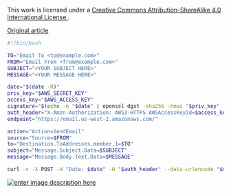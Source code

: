 This work is licensed under a [Creative Commons Attribution-ShareAlike 4.0 International License ](http://creativecommons.org/licenses/by-sa/4.0/).

[Original article](https://coderwall.com/p/3vqf2g/send-emails-via-amazon-ses-with-bash-and-curl)

```bash
#!/bin/bash

TO="Email To <to@example.com>"
FROM="Email From <from@example.com>"
SUBJECT="<YOUR SUBJECT HERE>"
MESSAGE="<YOUR MESSAGE HERE>"

date="$(date -R)"
priv_key="$AWS_SECRET_KEY"
access_key="$AWS_ACCESS_KEY"
signature="$(echo -n "$date" | openssl dgst -sha256 -hmac "$priv_key" -binary | base64 -w 0)"
auth_header="X-Amzn-Authorization: AWS3-HTTPS AWSAccessKeyId=$access_key, Algorithm=HmacSHA256, Signature=$signature"
endpoint="https://email.us-west-2.amazonaws.com/"

action="Action=SendEmail"
source="Source=$FROM"
to="Destination.ToAddresses.member.1=$TO"
subject="Message.Subject.Data=$SUBJECT"
message="Message.Body.Text.Data=$MESSAGE"

curl -v -X POST -H "Date: $date" -H "$auth_header" --data-urlencode "$message" --data-urlencode "$to" --data-urlencode "$source" --data-urlencode "$action" --data-urlencode "$subject"  "$endpoint"
```

[![enter image description here](https://i.creativecommons.org/l/by-sa/4.0/80x15.png) ](http://creativecommons.org/licenses/by-sa/4.0/)